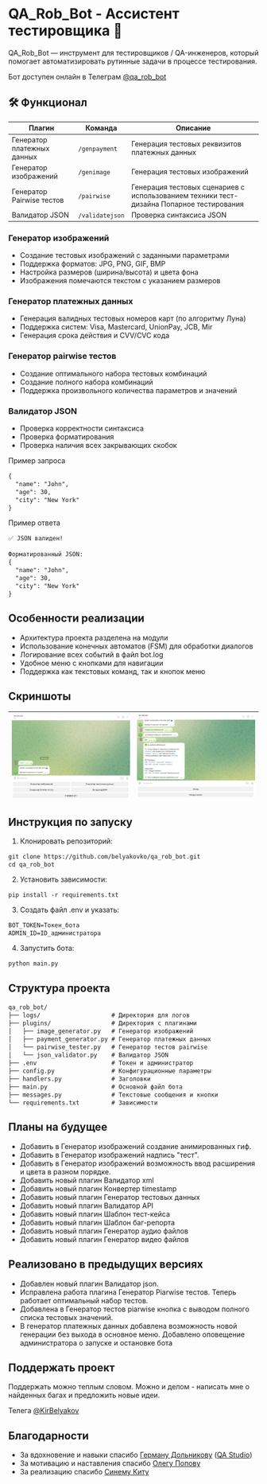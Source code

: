 # QA_Rob_Bot - Ассистент тестировщика 🤖

QA_Rob_Bot — инструмент для тестировщиков / QA-инженеров, который помогает автоматизировать рутинные задачи в процессе тестирования. 

Бот доступен онлайн в Телеграм [@qa_rob_bot](https://t.me/qa_rob_bot)

## 🛠 Функционал

| Плагин          | Команда       | Описание                          |
|-----------------|--------------|-----------------------------------|
| Генератор платежных данных | `/genpayment` | Генерация тестовых реквизитов платежных данных |
| Генератор изображений | `/genimage` | Генерация  тестовых изображений |
| Генератор Pairwise тестов | `/pairwise`  | Генерация тестовых сценариев с использованием техники тест-дизайна Попарное тестирования |
| Валидатор JSON | `/validatejson`  | Проверка синтаксиса JSON |

### Генератор изображений

* Создание тестовых изображений с заданными параметрами
* Поддержка форматов: JPG, PNG, GIF, BMP
* Настройка размеров (ширина/высота) и цвета фона
* Изображения помечаются текстом с указанием размеров

### Генератор платежных данных

* Генерация валидных тестовых номеров карт (по алгоритму Луна)
* Поддержка систем: Visa, Mastercard, UnionPay, JCB, Mir
* Генерация срока действия и CVV/CVC кода

### Генератор pairwise тестов

* Создание оптимального набора тестовых комбинаций
* Создание полного набора комбинаций
* Поддержка произвольного количества параметров и значений

### Валидатор JSON

* Проверка корректности синтаксиса
* Проверка форматирования
* Проверка наличия всех закрывающих скобок

Пример запроса
```
{
  "name": "John",
  "age": 30,
  "city": "New York"
}
```
Пример ответа
```
✅ JSON валиден!

Форматированный JSON:
{
  "name": "John",
  "age": 30,
  "city": "New York"
}
```

## Особенности реализации

* Архитектура проекта разделена на модули
* Использование конечных автоматов (FSM) для обработки диалогов
* Логирование всех событий в файл bot.log
* Удобное меню с кнопками для навигации
* Поддержка как текстовых команд, так и кнопок меню

## Скриншоты

| ![alt text](<screenshots/Image 2025-06-23 23.12.54.png>) | ![alt text](<screenshots/Image 2025-06-23 23.14.31.png>) | 
|-----------------|--------------|

## Инструкция по запуску

1. Клонировать репозиторий:
```
git clone https://github.com/belyakovko/qa_rob_bot.git
cd qa_rob_bot
```
2. Установить зависимости:
```
pip install -r requirements.txt
```
3. Создать файл .env и указать:
```
BOT_TOKEN=Токен_бота
ADMIN_ID=ID_администратора
```
4. Запустить бота:
```
python main.py
```

## Структура проекта
```
qa_rob_bot/
├── logs/                    # Директория для логов
├── plugins/                 # Директория с плагинами
│   ├── image_generator.py   # Генератор изображений
│   ├── payment_generator.py # Генератор платежных данных
│   └── pairwise_tester.py   # Генератор тестов pairwise
│   └── json_validator.py    # Валидатор JSON
├── .env                     # Токен и администратор
├── config.py                # Конфигурационные параметры
├── handlers.py              # Заголовки
├── main.py                  # Основной файл бота
├── messages.py              # Текстовые сообщения и кнопки
└── requirements.txt         # Зависимости
```
## Планы на будущее

* Добавить в Генератор изображений создание анимированных гиф.
* Добавить в Генератор изображений надпись "тест".
* Добавить в Генератор изображений возможность ввод расширения и цвета в разном порядке. 
* Добавить новый плагин Валидатор xml
* Добавить новый плагин Конвертер timestamp
* Добавить новый плагин Генератор тестовых данных
* Добавить новый плагин Валидатор API
* Добавить новый плагин Шаблон тест-кейса
* Добавить новый плагин Шаблон баг-репорта
* Добавить новый плагин Генератор аудио файлов
* Добавить новый плагин Генератор видео файлов

## Реализовано в предыдущих версиях
* Добавлен новый плагин Валидатор json.
* Исправлена работа плагина Генератор Piarwise тестов. Теперь работает оптимальный набор тестов.
* Добавлена в Генератор тестов piarwise кнопка с выводом полного списка тестовых значений. 
* В генератор платежных данных добавлена возможность новой генерации без выхода в основное меню.
Добавлено оповещение администратора о запуске и остановке бота

## Поддержать проект
Поддержать можно теплым словом. Можно и делом - написать мне о найденных багах и предложить новые идеи.

Телега [@KirBelyakov](https://t.me/KirBelyakov)

## Благодарности
* За вдохновение и навыки спасибо [Герману Дольникову](https://github.com/German-D) ([QA Studio](https://qa.studio/))
* За мотивацию и наставления спасибо [Олегу Попову]( https://github.com/radiantbald) 
* За реализацию спасибо [Синему Киту](https://chat.deepseek.com/)
